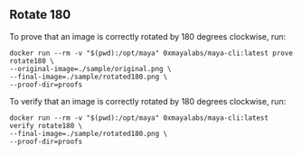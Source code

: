 ## Rotate 180

To prove that an image is correctly rotated by 180 degrees clockwise, run:
```shell
docker run --rm -v "$(pwd):/opt/maya" 0xmayalabs/maya-cli:latest prove rotate180 \
--original-image=./sample/original.png \
--final-image=./sample/rotated180.png \
--proof-dir=proofs
```

To verify that an image is correctly rotated by 180 degrees clockwise, run:
```shell
docker run --rm -v "$(pwd):/opt/maya" 0xmayalabs/maya-cli:latest verify rotate180 \
--final-image=./sample/rotated180.png \
--proof-dir=proofs
```
